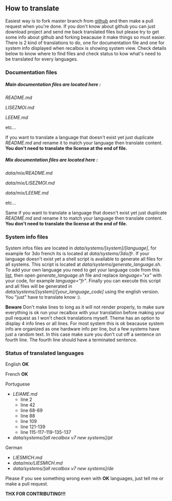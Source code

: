## How to translate

Easiest way is to fork master branch from [github](https://github.com/SamYStudiO/es-theme-next-pixel) and then make a pull request when you're done. If you don't know about github you can just download project and send me back translated files but please try to get some info about github and forking beacause it make things so must easier.
There is 2 kind of translations to do, one for documentation file and one for system info displayed when recalbox is showing system view.
Check details below to know where to find files and check status to kow what's need to be translated for every languages.


### Documentation files

##### Main documentation files are located here :
*README.md*

*LISEZMOI.md*

*LEEME.md*

etc...

If you want to translate a language that doesn't exist yet just duplicate *README.md* and rename it to match your language then translate content. **You don't need to translate the license at the end of file.**

##### Mix documentation files are located here :
*data/mix/README.md*

*data/mix/LISEZMOI.md*

*data/mix/LEEME.md*

etc...

Same if you want to translate a language that doesn't exist yet just duplicate *README.md* and rename it to match your language then translate content.
**You don't need to translate the license at the end of file.**

### System info files

System infos files are located in *data/systems/[system]/[language]*, for example for 3do french its is located at *data/systems/3do/fr*.
If your language doesn't exist yet a shell script is available to generate all files for all systems. This script is located at *data/systems/generate_language.sh*. To add your own language you need to get your language code from this [list](https://www.andiamo.co.uk/resources/iso-language-codes/), then open *generate_language.sh* file and replace *language="xx"* with your code, for example *language="fr"*. Finally you can execute this script and all files will be generated in *data/systems/[system]/[your_language_code]* using the english version. You "just" have to translate know :).

**Beware**
Don't make lines to long as it will not render properly, to make sure everything is ok run your recalbox with your translation before making your pull request as I won't check translations myself.
Theme has an option to display 4 info lines or all lines. For most system this is ok beacause system info are organized as one hardware info per line, but a few systems have just a random text. In this case make sure you don't cut off a sentence on fourth line. The fourth line should have a terminated sentence.
	
### Status of translated languages

English **OK** 

French **OK**

Portuguese
- *LEIAME.md*
	* line 2
	* line 42
	* line 68-69
	* line 88
	* line 109
	* line 121-139
	* line 115-117-119-135-137
- *data/systems/[all recalbox v7 new systems]/pt*
		
German
- *LIESMICH.md*
- *data/mix/LIESMICH.md*
- *data/systems/[all recalbox v7 new systems]/de*
	
Please if you see something wrong even with **OK** languages, just tell me or make a pull request.

**THX FOR CONTRIBUTING!!!**
	
	
